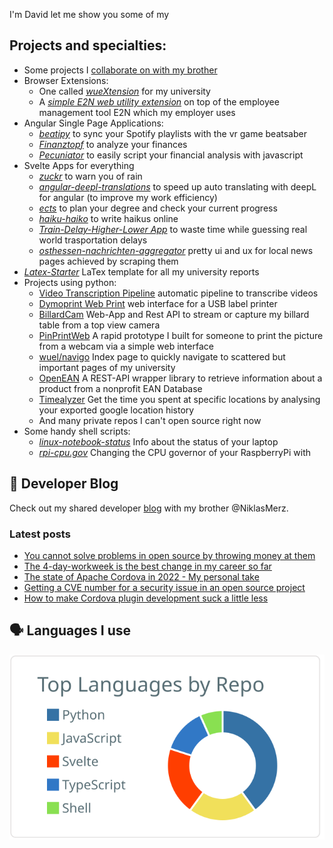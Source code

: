 I'm David let me show you some of my

## Projects and specialties:

* Some projects I [collaborate on with my brother](https://github.com/Merzlabs)
* Browser Extensions:
  * One called [*wueXtension*](https://github.com/DavidM42/wueXtension) for my university
  * A [*simple E2N web utility extension*](https://github.com/DavidM42/E2NCalculator) on top of the employee management tool E2N which my employer uses
* Angular Single Page Applications:
  * [*beatipy*](https://github.com/DavidM42/beatipy) to sync your Spotify playlists with the vr game beatsaber
  * [*Finanztopf*](https://github.com/Merzlabs/finanztopf) to analyze your finances
  * [*Pecuniator*](https://github.com/Merzlabs/pecuniator) to easily script your financial analysis with javascript
* Svelte Apps for everything
  * [*zuckr*](https://github.com/DavidM42/zuckr) to warn you of rain
  * [*angular-deepl-translations*](https://github.com/DavidM42/angular-deepl-translations) to speed up auto translating with deepL for angular (to improve my work efficiency)
  * [*ects*](https://github.com/DavidM42/ects) to plan your degree and check your current progress
  * [*haiku-haiko*](https://github.com/DavidM42/haiku-haiko) to write haikus online
  * [*Train-Delay-Higher-Lower App*](https://github.com/DavidM42/App-Train-Delay-Higher-Lower) to waste time while guessing real world trasportation delays
  * [*osthessen-nachrichten-aggregator*](https://github.com/DavidM42/osthessen-nachrichten-aggregator) pretty ui and ux for local news pages achieved by scraping them  
* [*Latex-Starter*](https://github.com/DavidM42/Latex-Starter) LaTex template for all my university reports 
* Projects using python:
  * [Video Transcription Pipeline](https://github.com/DavidM42/Video-Transcription-Pipeline) automatic pipeline to transcribe videos
  * [Dymoprint Web Print](https://github.com/DavidM42/dymoprint-web-print) web interface for a USB label printer
  * [BillardCam](https://github.com/DavidM42/BillardCam) Web-App and Rest API to stream or capture my billard table from a top view camera
  * [PinPrintWeb](https://github.com/DavidM42/PinPrintWeb) A rapid prototype I built for someone to print the picture from a webcam via a simple web interface
  * [wuel/navigo](https://github.com/DavidM42/wuel) Index page to quickly navigate to scattered but important pages of my university
  * [OpenEAN](https://github.com/DavidM42/OpenEAN) A REST-API wrapper library to retrieve information about a product from a nonprofit EAN Database
  <!-- TODO open source RevY ? -->
  * [Timealyzer](https://github.com/DavidM42/Timealyzer) Get the time you spent at specific locations by analysing your exported google location history
  * And many private repos I can't open source right now
* Some handy shell scripts:
  * [*linux-notebook-status*](https://github.com/DavidM42/linux-notebook-status) Info about the status of your laptop 
  * [*rpi-cpu.gov*](https://github.com/DavidM42/rpi-cpu.gov) Changing the CPU governor of your RaspberryPi with

## 📩 Developer Blog
Check out my shared developer [blog](https://blog.merzlabs.com/) with my brother @NiklasMerz.
### Latest posts
<!-- BLOG-POST-LIST:START -->
- [You cannot solve problems in open source by throwing money at them](https://blog.merzlabs.com/posts/help-oss-projects/)
- [The 4-day-workweek is the best change in my career so far](https://blog.merzlabs.com/posts/four-day-workweek/)
- [The state of Apache Cordova in 2022 - My personal take](https://blog.merzlabs.com/posts/cordova-2022/)
- [Getting a CVE number for a security issue in an open source project](https://blog.merzlabs.com/posts/oss-vulnerability/)
- [How to make Cordova plugin development suck a little less](https://blog.merzlabs.com/posts/cordova-plugin-development/)
<!-- BLOG-POST-LIST:END -->

## 🗣️ Languages I use
[![](https://raw.githubusercontent.com/DavidM42/DavidM42/master/profile-summary-card-output/default/1-repos-per-language.svg)](https://github.com/vn7n24fzkq/github-profile-summary-cards)
